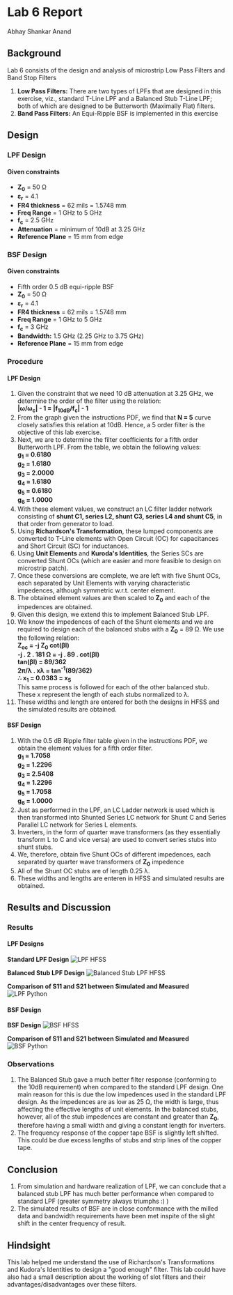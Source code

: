 # Lab 6 Report
Abhay Shankar Anand

## Background
Lab 6 consists of the design and analysis of microstrip Low Pass Filters and Band Stop Filters

1. __Low Pass Filters:__ There are two types of LPFs that are designed in this exercise, viz., standard T-Line LPF and a Balanced Stub T-Line LPF; both of which are designed to be Butterworth (Maximally Flat) filters.
2. __Band Pass Filters:__ An Equi-Ripple BSF is implemented in this exercise

## Design
### LPF Design
#### Given constraints
* __Z<sub>0</sub>__ = 50 &#937;
* __&#949;<sub>r</sub>__ = 4.1
* __FR4 thickness__ = 62 mils = 1.5748 mm
* __Freq Range__ = 1 GHz to 5 GHz
* __f<sub>c</sub>__ = 2.5 GHz
* __Attenuation__ = minimum of 10dB at 3.25 GHz
* __Reference Plane__ = 15 mm from edge

### BSF Design
#### Given constraints
* Fifth order 0.5 dB equi-ripple BSF
* __Z<sub>0</sub>__ = 50 &#937;
* __&#949;<sub>r</sub>__ = 4.1
* __FR4 thickness__ = 62 mils = 1.5748 mm
* __Freq Range__ = 1 GHz to 5 GHz
* __f<sub>c</sub>__ = 3 GHz
* __Bandwidth:__ 1.5 GHz (2.25 GHz to 3.75 GHz)
* __Reference Plane__ = 15 mm from edge

### Procedure
#### LPF Design

1. Given the constraint that we need 10 dB attenuation at 3.25 GHz, we determine the order of the filter using the relation:<br>
**|&#969;/&#969;<sub>c</sub>| - 1 = |f<sub>10dB</sub>/f<sub>c</sub>| - 1**
2. From the graph given the instructions PDF, we find that **N = 5** curve closely satisfies this relation at 10dB. Hence, a 5 order filter is the objective of this lab exercise.
3. Next, we are to determine the filter coefficients for a fifth order Butterworth LPF. From the table, we obtain the following values:<br>
**g<sub>1</sub> = 0.6180**<br>
**g<sub>2</sub> = 1.6180**<br>
**g<sub>3</sub> = 2.0000**<br>
**g<sub>4</sub> = 1.6180**<br>
**g<sub>5</sub> = 0.6180**<br>
**g<sub>6</sub> = 1.0000**
4. With these element values, we construct an LC filter ladder network consisting of **shunt C1, series L2, shunt C3, series L4 and shunt C5**, in that order from generator to load.
5. Using **Richardson's Transformation**, these lumped components are converted to T-Line elements with Open Circuit (OC) for capacitances and Short Circuit (SC) for inductances.
6. Using **Unit Elements** and **Kuroda's Identities**, the Series SCs are converted Shunt OCs (which are easier and more feasible to design on microstrip patch).
7. Once these conversions are complete, we are left with five Shunt OCs, each separated by Unit Elements with varying characteristic impedences, although symmetric w.r.t. center element.
8. The obtained element values are then scaled to **Z<sub>0</sub>** and each of the impedences are obtained.
9. Given this design, we extend this to implement Balanced Stub LPF.
10. We know the impedences of each of the Shunt elements and we are required to design each of the balanced stubs with a __Z<sub>0</sub>__ = 89 &#937;. We use the following relation:<br>
__Z<sub>oc</sub> = -j Z<sub>0</sub> cot(&#946;l)__<br>
__-j . 2 . 181 &#937; = -j . 89 . cot(&#946;l)__<br>
__tan(&#946;l) = 89/362__<br>
__2&#960;/&#955; . x&#955; = tan<sup>-1</sup>(89/362)__<br>
__&#8756; x<sub>1</sub> = 0.0383 = x<sub>5</sub>__<br>
This same process is followed for each of the other balanced stub. These x represent the length of each stubs normalized to &#955;.
11. These widths and length are entered for both the designs in HFSS and the simulated results are obtained.

#### BSF Design

1. With the 0.5 dB Ripple filter table given in the instructions PDF, we obtain the element values for a fifth order filter.<br>
**g<sub>1</sub> = 1.7058**<br>
**g<sub>2</sub> = 1.2296**<br>
**g<sub>3</sub> = 2.5408**<br>
**g<sub>4</sub> = 1.2296**<br>
**g<sub>5</sub> = 1.7058**<br>
**g<sub>6</sub> = 1.0000**
2. Just as performed in the LPF, an LC Ladder network is used which is then transformed into Shunted Series LC network for Shunt C and Series Parallel LC network for Series L elements.
3. Inverters, in the form of quarter wave transformers (as they essentially transform L to C and vice versa) are used to convert series stubs into shunt stubs.
4. We, therefore, obtain five Shunt OCs of different impedences, each separated by quarter wave transformers of __Z<sub>0</sub>__ impedence
5. All of the Shunt OC stubs are of length 0.25 &#955;.
6. These widths and lengths are enteren in HFSS and simulated results are obtained.

## Results and Discussion
### Results
#### LPF Designs
**Standard LPF Design**
![LPF HFSS](https://github.com/CourseReps/ECEN452-Spring2016/blob/master/Students/abhaysanand/Lab6/results/LPF_HFSS.png)

**Balanced Stub LPF Design**
![Balanced Stub LPF HFSS](https://github.com/CourseReps/ECEN452-Spring2016/blob/master/Students/abhaysanand/Lab6/results/LPF_TappedStub_HFSS.png)

**Comparison of S11 and S21 between Simulated and Measured**
![LPF Python](https://github.com/CourseReps/ECEN452-Spring2016/blob/master/Students/abhaysanand/Lab6/results/LPF_Python.png)

#### BSF Design
**BSF Design**
![BSF HFSS](https://github.com/CourseReps/ECEN452-Spring2016/blob/master/Students/abhaysanand/Lab6/results/BSF_HFSS.png)

**Comparison of S11 and S21 between Simulated and Measured**
![BSF Python](https://github.com/CourseReps/ECEN452-Spring2016/blob/master/Students/abhaysanand/Lab6/results/BSF_Python.png)

### Observations
1. The Balanced Stub gave a much better filter response (conforming to the 10dB requirement) when compared to the standard LPF design. One main reason for this is due the low impedences used in the standard LPF design. As the impedences are as low as 25 &#937;, the width is large, thus affecting the effective lengths of unit elements. In the balanced stubs, however, all of the stub impedences are constant and greater than __Z<sub>0</sub>__, therefore having a small width and giving a constant length for inverters.
2. The frequency response of the copper tape BSF is slightly left shifted. This could be due excess lengths of stubs and strip lines of the copper tape.

## Conclusion
1. From simulation and hardware realization of LPF, we can conclude that a balanced stub LPF has much better performance when compared to standard LPF (greater symmetry always triumphs :) )
2. The simulated results of BSF are in close conformance with the milled data and bandwidth requirements have been met inspite of the slight shift in the center frequency of result.

## Hindsight
This lab helped me understand the use of Richardson's Transformations and Kudora's Identities to design a "good enough" filter. This lab could have also had a small description about the working of slot filters and their advantages/disadvantages over these filters.
